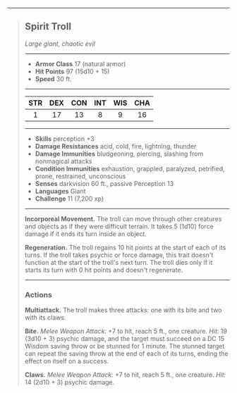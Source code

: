 ***
> ## Spirit Troll
> *Large giant, chaotic evil*
> 
> ***
> 
> - **Armor Class** 17 (natural armor)
> - **Hit Points** 97 (15d10 + 15)
> - **Speed** 30 ft.
> 
> ***
> 
> |STR|DEX|CON|INT|WIS|CHA|
> |:---:|:---:|:---:|:---:|:---:|:---:|
> |1|17|13|8|9|16|
> 
> ***
> 
> - **Skills** perception +3
> - **Damage Resistances** acid, cold, fire, lightning, thunder
> - **Damage Immunities** bludgeoning, piercing, slashing from nonmagical attacks
> - **Condition Immunities** exhaustion, grappled, paralyzed, petrified, prone, restrained, unconscious
> - **Senses** darkvision 60 ft., passive Perception 13
> - **Languages** Giant
> - **Challenge** 11 (7,200 xp)
> 
> ***
> 
> **Incorporeal Movement.** The troll can move through other creatures and objects as if they were difficult terrain. It takes 5 (1d10) force damage if it ends its turn inside an object.
> 
> **Regeneration.** The troll regains 10 hit points at the start of each of its turns. If the troll takes psychic or force damage, this trait doesn't function at the start of the troll's next turn. The troll dies only if it starts its turn with 0 hit points and doesn't regenerate.
> 
> ***
> 
> ### Actions
> **Multiattack.** The troll makes three attacks: one with its bite and two with its claws.
> 
> **Bite.** *Melee Weapon Attack:* +7 to hit, reach 5 ft., one creature. *Hit:* 19 (3d10 + 3) psychic damage, and the target must succeed on a DC 15 Wisdom saving throw or be stunned for 1 minute. The stunned target can repeat the saving throw at the end of each of its turns, ending the effect on itself on a success.
> 
> **Claws.** *Melee Weapon Attack:* +7 to hit, reach 5 ft., one creature. *Hit:* 14 (2d10 + 3) psychic damage.